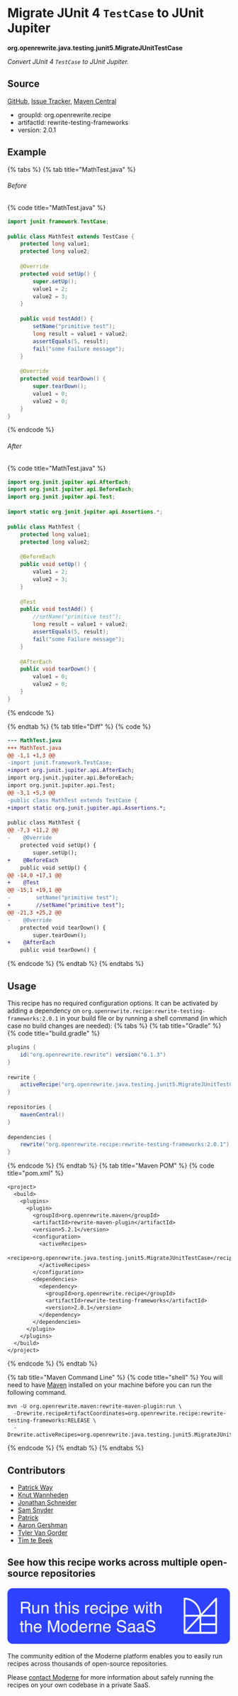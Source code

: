 # Migrate JUnit 4 `TestCase` to JUnit Jupiter

**org.openrewrite.java.testing.junit5.MigrateJUnitTestCase**

_Convert JUnit 4 `TestCase` to JUnit Jupiter._

## Source

[GitHub](https://github.com/openrewrite/rewrite-testing-frameworks/blob/main/src/main/java/org/openrewrite/java/testing/junit5/MigrateJUnitTestCase.java), [Issue Tracker](https://github.com/openrewrite/rewrite-testing-frameworks/issues), [Maven Central](https://central.sonatype.com/artifact/org.openrewrite.recipe/rewrite-testing-frameworks/2.0.1/jar)

* groupId: org.openrewrite.recipe
* artifactId: rewrite-testing-frameworks
* version: 2.0.1

## Example


{% tabs %}
{% tab title="MathTest.java" %}

###### Before
{% code title="MathTest.java" %}
```java
import junit.framework.TestCase;

public class MathTest extends TestCase {
    protected long value1;
    protected long value2;

    @Override
    protected void setUp() {
        super.setUp();
        value1 = 2;
        value2 = 3;
    }

    public void testAdd() {
        setName("primitive test");
        long result = value1 + value2;
        assertEquals(5, result);
        fail("some Failure message");
    }

    @Override
    protected void tearDown() {
        super.tearDown();
        value1 = 0;
        value2 = 0;
    }
}
```
{% endcode %}

###### After
{% code title="MathTest.java" %}
```java
import org.junit.jupiter.api.AfterEach;
import org.junit.jupiter.api.BeforeEach;
import org.junit.jupiter.api.Test;

import static org.junit.jupiter.api.Assertions.*;

public class MathTest {
    protected long value1;
    protected long value2;

    @BeforeEach
    public void setUp() {
        value1 = 2;
        value2 = 3;
    }

    @Test
    public void testAdd() {
        //setName("primitive test");
        long result = value1 + value2;
        assertEquals(5, result);
        fail("some Failure message");
    }

    @AfterEach
    public void tearDown() {
        value1 = 0;
        value2 = 0;
    }
}
```
{% endcode %}

{% endtab %}
{% tab title="Diff" %}
{% code %}
```diff
--- MathTest.java
+++ MathTest.java
@@ -1,1 +1,3 @@
-import junit.framework.TestCase;
+import org.junit.jupiter.api.AfterEach;
import org.junit.jupiter.api.BeforeEach;
import org.junit.jupiter.api.Test;
@@ -3,1 +5,3 @@
-public class MathTest extends TestCase {
+import static org.junit.jupiter.api.Assertions.*;

public class MathTest {
@@ -7,3 +11,2 @@
-    @Override
    protected void setUp() {
        super.setUp();
+    @BeforeEach
    public void setUp() {
@@ -14,0 +17,1 @@
+    @Test
@@ -15,1 +19,1 @@
-        setName("primitive test");
+        //setName("primitive test");
@@ -21,3 +25,2 @@
-    @Override
    protected void tearDown() {
        super.tearDown();
+    @AfterEach
    public void tearDown() {
```
{% endcode %}
{% endtab %}
{% endtabs %}


## Usage

This recipe has no required configuration options. It can be activated by adding a dependency on `org.openrewrite.recipe:rewrite-testing-frameworks:2.0.1` in your build file or by running a shell command (in which case no build changes are needed): 
{% tabs %}
{% tab title="Gradle" %}
{% code title="build.gradle" %}
```groovy
plugins {
    id("org.openrewrite.rewrite") version("6.1.3")
}

rewrite {
    activeRecipe("org.openrewrite.java.testing.junit5.MigrateJUnitTestCase")
}

repositories {
    mavenCentral()
}

dependencies {
    rewrite("org.openrewrite.recipe:rewrite-testing-frameworks:2.0.1")
}
```
{% endcode %}
{% endtab %}
{% tab title="Maven POM" %}
{% code title="pom.xml" %}
```markup
<project>
  <build>
    <plugins>
      <plugin>
        <groupId>org.openrewrite.maven</groupId>
        <artifactId>rewrite-maven-plugin</artifactId>
        <version>5.2.1</version>
        <configuration>
          <activeRecipes>
            <recipe>org.openrewrite.java.testing.junit5.MigrateJUnitTestCase</recipe>
          </activeRecipes>
        </configuration>
        <dependencies>
          <dependency>
            <groupId>org.openrewrite.recipe</groupId>
            <artifactId>rewrite-testing-frameworks</artifactId>
            <version>2.0.1</version>
          </dependency>
        </dependencies>
      </plugin>
    </plugins>
  </build>
</project>
```
{% endcode %}
{% endtab %}

{% tab title="Maven Command Line" %}
{% code title="shell" %}
You will need to have [Maven](https://maven.apache.org/download.cgi) installed on your machine before you can run the following command.

```shell
mvn -U org.openrewrite.maven:rewrite-maven-plugin:run \
  -Drewrite.recipeArtifactCoordinates=org.openrewrite.recipe:rewrite-testing-frameworks:RELEASE \
  -Drewrite.activeRecipes=org.openrewrite.java.testing.junit5.MigrateJUnitTestCase
```
{% endcode %}
{% endtab %}
{% endtabs %}

## Contributors
* [Patrick Way](pway99@users.noreply.github.com)
* [Knut Wannheden](knut@moderne.io)
* [Jonathan Schneider](jkschneider@gmail.com)
* [Sam Snyder](sam@moderne.io)
* [Patrick](patway99@gmail.com)
* [Aaron Gershman](aegershman@gmail.com)
* [Tyler Van Gorder](tkvangorder@users.noreply.github.com)
* [Tim te Beek](tim.te.beek@jdriven.com)


## See how this recipe works across multiple open-source repositories

[![Moderne Link Image](/.gitbook/assets/ModerneRecipeButton.png)](https://public.moderne.io/recipes/org.openrewrite.java.testing.junit5.MigrateJUnitTestCase)

The community edition of the Moderne platform enables you to easily run recipes across thousands of open-source repositories.

Please [contact Moderne](https://moderne.io/product) for more information about safely running the recipes on your own codebase in a private SaaS.
